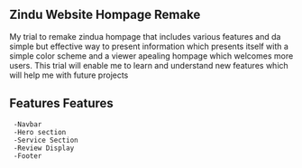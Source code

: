 ## Zindu Website Hompage Remake
 My trial to remake zindua hompage that includes various features and da simple but effective way to present information which presents itself with a simple color scheme and a viewer apealing hompage which welcomes more users. This trial will enable me to learn and understand new features which will help me with future projects
## Features Features
     -Navbar
     -Hero section
     -Service Section
     -Review Display
     -Footer
  
